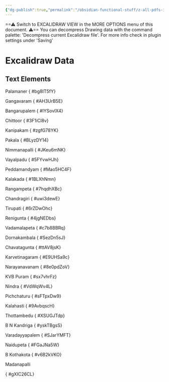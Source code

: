 ```yaml
---
{"dg-publish":true,"permalink":"/obsidian-functional-stuff/z-all-pdfs-images-and-small-excalidraws/chittoor-to-naidupeta-route-drawing/","tags":["excalidraw"],"noteIcon":""}
---
```


==⚠  Switch to EXCALIDRAW VIEW in the MORE OPTIONS menu of this document. ⚠== You can decompress Drawing data with the command palette: 'Decompress current Excalidraw file'. For more info check in plugin settings under 'Saving'


# Excalidraw Data
## Text Elements
Palamaner
{ #bg8IT5fY}


Gangavaram
{ #AH3UrB5E}


Bangarupalem
{ #lYSovIX4}


Chittoor
{ #3F1iCl8v}


Kanipakam
{ #zgfG78YK}


Pakala
{ #BLyzDY14}


Nimmanapalli
{ #JKeu6mNK}


Vayalpadu
{ #5FYvwHJh}


Peddamandyam
{ #Mao5HC4F}


Kalakada
{ #1BLXhNmn}


Rangampeta
{ #7hqdhXBc}


Chandragiri 
{ #uwi3dewE}


Tirupati
{ #6rZDwOhc}


Renigunta
{ #4jgNEDbs}


Vadamalapeta
{ #c7b8BBRq}


Dornakambala
{ #SezDn5sJ}


Chavatagunta
{ #ttAV8jsK}


Karvetinagaram
{ #E9UHSa9c}


Narayanavanam
{ #8e0pdZoV}


KVB Puram
{ #sx7vhrFz}


Nindra
{ #VdWqWv4L}


Pichchaturu
{ #sFTpxDw9}


Kalahasti
{ #9AvbqscH}


Thottambedu
{ #XSUGJTdp}


B N Kandriga
{ #yskTBgsS}


Varadayyapalem
{ #SJarYMFT}


Naidupeta
{ #FGaJNa5W}


B Kothakota
{ #v6B2kVKO}


Madanapalli

{ #gXIC26CL}


